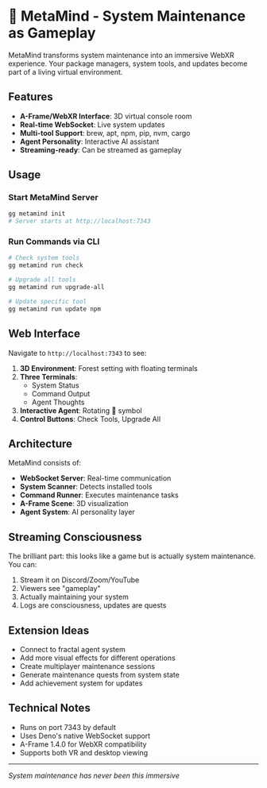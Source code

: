 # 🤖 MetaMind - System Maintenance as Gameplay

MetaMind transforms system maintenance into an immersive WebXR experience. Your package managers, system tools, and updates become part of a living virtual environment.

## Features

- **A-Frame/WebXR Interface**: 3D virtual console room
- **Real-time WebSocket**: Live system updates
- **Multi-tool Support**: brew, apt, npm, pip, nvm, cargo
- **Agent Personality**: Interactive AI assistant
- **Streaming-ready**: Can be streamed as gameplay

## Usage

### Start MetaMind Server
```bash
gg metamind init
# Server starts at http://localhost:7343
```

### Run Commands via CLI
```bash
# Check system tools
gg metamind run check

# Upgrade all tools
gg metamind run upgrade-all

# Update specific tool
gg metamind run update npm
```

## Web Interface

Navigate to `http://localhost:7343` to see:

1. **3D Environment**: Forest setting with floating terminals
2. **Three Terminals**:
   - System Status
   - Command Output  
   - Agent Thoughts
3. **Interactive Agent**: Rotating 🤖 symbol
4. **Control Buttons**: Check Tools, Upgrade All

## Architecture

MetaMind consists of:

- **WebSocket Server**: Real-time communication
- **System Scanner**: Detects installed tools
- **Command Runner**: Executes maintenance tasks
- **A-Frame Scene**: 3D visualization
- **Agent System**: AI personality layer

## Streaming Consciousness

The brilliant part: this looks like a game but is actually system maintenance. You can:

1. Stream it on Discord/Zoom/YouTube
2. Viewers see "gameplay" 
3. Actually maintaining your system
4. Logs are consciousness, updates are quests

## Extension Ideas

- Connect to fractal agent system
- Add more visual effects for different operations
- Create multiplayer maintenance sessions
- Generate maintenance quests from system state
- Add achievement system for updates

## Technical Notes

- Runs on port 7343 by default
- Uses Deno's native WebSocket support
- A-Frame 1.4.0 for WebXR compatibility
- Supports both VR and desktop viewing

---

*System maintenance has never been this immersive*